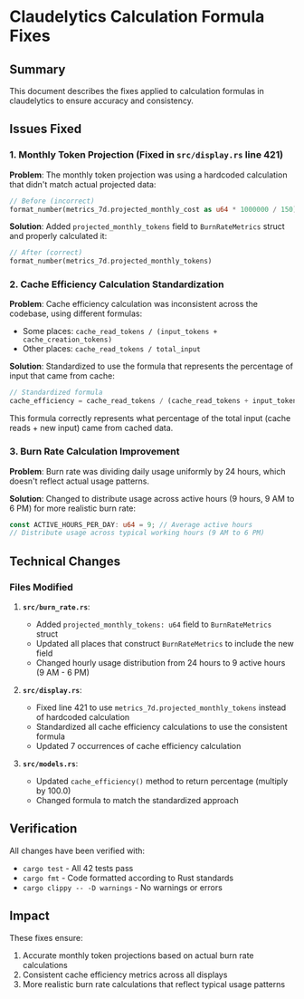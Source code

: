 # Claudelytics Calculation Formula Fixes

## Summary

This document describes the fixes applied to calculation formulas in claudelytics to ensure accuracy and consistency.

## Issues Fixed

### 1. Monthly Token Projection (Fixed in `src/display.rs` line 421)

**Problem**: The monthly token projection was using a hardcoded calculation that didn't match actual projected data:
```rust
// Before (incorrect)
format_number(metrics_7d.projected_monthly_cost as u64 * 1000000 / 150)
```

**Solution**: Added `projected_monthly_tokens` field to `BurnRateMetrics` struct and properly calculated it:
```rust
// After (correct)
format_number(metrics_7d.projected_monthly_tokens)
```

### 2. Cache Efficiency Calculation Standardization

**Problem**: Cache efficiency calculation was inconsistent across the codebase, using different formulas:
- Some places: `cache_read_tokens / (input_tokens + cache_creation_tokens)`
- Other places: `cache_read_tokens / total_input`

**Solution**: Standardized to use the formula that represents the percentage of input that came from cache:
```rust
// Standardized formula
cache_efficiency = cache_read_tokens / (cache_read_tokens + input_tokens) * 100.0
```

This formula correctly represents what percentage of the total input (cache reads + new input) came from cached data.

### 3. Burn Rate Calculation Improvement

**Problem**: Burn rate was dividing daily usage uniformly by 24 hours, which doesn't reflect actual usage patterns.

**Solution**: Changed to distribute usage across active hours (9 hours, 9 AM to 6 PM) for more realistic burn rate:
```rust
const ACTIVE_HOURS_PER_DAY: u64 = 9; // Average active hours
// Distribute usage across typical working hours (9 AM to 6 PM)
```

## Technical Changes

### Files Modified

1. **`src/burn_rate.rs`**:
   - Added `projected_monthly_tokens: u64` field to `BurnRateMetrics` struct
   - Updated all places that construct `BurnRateMetrics` to include the new field
   - Changed hourly usage distribution from 24 hours to 9 active hours (9 AM - 6 PM)

2. **`src/display.rs`**:
   - Fixed line 421 to use `metrics_7d.projected_monthly_tokens` instead of hardcoded calculation
   - Standardized all cache efficiency calculations to use the consistent formula
   - Updated 7 occurrences of cache efficiency calculation

3. **`src/models.rs`**:
   - Updated `cache_efficiency()` method to return percentage (multiply by 100.0)
   - Changed formula to match the standardized approach

## Verification

All changes have been verified with:
- `cargo test` - All 42 tests pass
- `cargo fmt` - Code formatted according to Rust standards
- `cargo clippy -- -D warnings` - No warnings or errors

## Impact

These fixes ensure:
1. Accurate monthly token projections based on actual burn rate calculations
2. Consistent cache efficiency metrics across all displays
3. More realistic burn rate calculations that reflect typical usage patterns